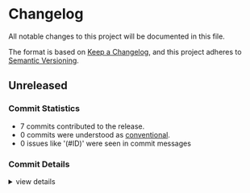 # Changelog

All notable changes to this project will be documented in this file.

The format is based on [Keep a Changelog](https://keepachangelog.com/en/1.0.0/),
and this project adheres to [Semantic Versioning](https://semver.org/spec/v2.0.0.html).

## Unreleased

### Commit Statistics

<csr-read-only-do-not-edit/>

 - 7 commits contributed to the release.
 - 0 commits were understood as [conventional](https://www.conventionalcommits.org).
 - 0 issues like '(#ID)' were seen in commit messages

### Commit Details

<csr-read-only-do-not-edit/>

<details><summary>view details</summary>

 * **Uncategorized**
    - [deps] updated ([`e9d7a0e`](https://github.com/ssoudan/sapiens/commit/e9d7a0e59e122aa070b5ecb96e16bf53e73144af))
    - [deps] updated ([`eaf3f18`](https://github.com/ssoudan/sapiens/commit/eaf3f18ac20ca49c1146a84e131e90b82a294d4c))
    - [version] ([`43dd12d`](https://github.com/ssoudan/sapiens/commit/43dd12da54faaa1d580ff1e9c793b828592572b1))
    - [deps] ([`83b587d`](https://github.com/ssoudan/sapiens/commit/83b587dccea6e5ef2d9340f1a3ac125369945ae3))
    - [+] cleanup ([`ff4d208`](https://github.com/ssoudan/sapiens/commit/ff4d208b951253b18c3faf5f76f99b891ff41c15))
    - [+] cleanup ([`a53a608`](https://github.com/ssoudan/sapiens/commit/a53a6088db84fe99ad20e74905a59d0505d87feb))
    - [+] renaming ([`f664941`](https://github.com/ssoudan/sapiens/commit/f664941f2aba36cd9bce7493a19d030d2945bd50))
</details>

